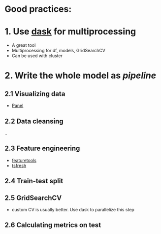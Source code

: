 # Good practices:

# 1. Use [dask](https://dask.org/) for multiprocessing  
- A great tool
- Multiprocessing for df, models, GridSearchCV
- Can be used with cluster

# 2. Write the whole model as *pipeline*  
## 2.1 Visualizing data
- [Panel](https://panel.pyviz.org/)

## 2.2 Data cleansing  
..

## 2.3 Feature engineering 
- [featuretools](https://github.com/Featuretools/featuretools)
- [tsfresh](https://tsfresh.readthedocs.io/en/latest/)  

## 2.4 Train-test split

## 2.5 GridSearchCV 
- custom CV is usually better. Use dask to parallelize this step  

## 2.6 Calculating metrics on test
